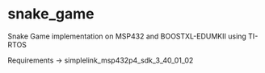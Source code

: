# snake_game
Snake Game implementation on MSP432 and BOOSTXL-EDUMKII using TI-RTOS

Requirements -> simplelink_msp432p4_sdk_3_40_01_02
